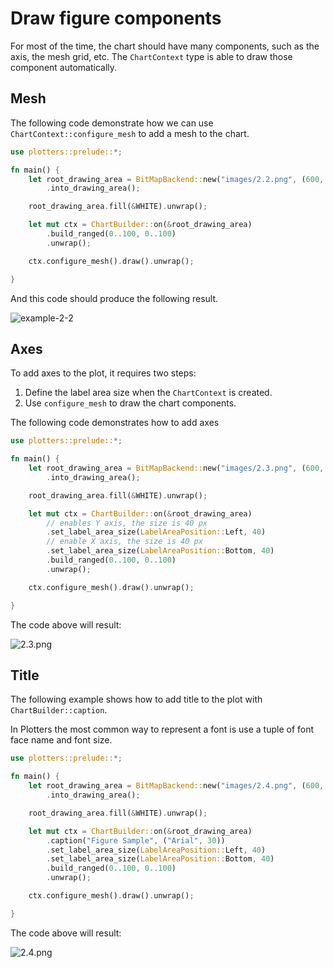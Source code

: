 # Draw figure components

For most of the time, the chart should have many components, such as the axis,
the mesh grid, etc. The `ChartContext` type is able to draw those component automatically.

## Mesh

The following code demonstrate how we can use `ChartContext::configure_mesh` to add a mesh
to the chart.

```rust
use plotters::prelude::*;

fn main() {
	let root_drawing_area = BitMapBackend::new("images/2.2.png", (600, 400))
		.into_drawing_area();

	root_drawing_area.fill(&WHITE).unwrap();

	let mut ctx = ChartBuilder::on(&root_drawing_area)
		.build_ranged(0..100, 0..100)
		.unwrap();

	ctx.configure_mesh().draw().unwrap();

}
```

And this code should produce the following result.

![example-2-2](../../images/2.2.png)

## Axes

To add axes to the plot, it requires two steps:

1. Define the label area size when the `ChartContext` is created.
2. Use `configure_mesh` to draw the chart components.

The following code demonstrates how to add axes

```rust
use plotters::prelude::*;

fn main() {
	let root_drawing_area = BitMapBackend::new("images/2.3.png", (600, 400))
		.into_drawing_area();

	root_drawing_area.fill(&WHITE).unwrap();

	let mut ctx = ChartBuilder::on(&root_drawing_area)
		// enables Y axis, the size is 40 px
		.set_label_area_size(LabelAreaPosition::Left, 40)
		// enable X axis, the size is 40 px
		.set_label_area_size(LabelAreaPosition::Bottom, 40)
		.build_ranged(0..100, 0..100)
		.unwrap();

	ctx.configure_mesh().draw().unwrap();

}
```

The code above will result:

![2.3.png](../../images/2.3.png)

## Title

The following example shows how to add title to the plot with `ChartBuilder::caption`.

In Plotters the most common way to represent a font is use a tuple of font face name and
font size.

```rust
use plotters::prelude::*;

fn main() {
	let root_drawing_area = BitMapBackend::new("images/2.4.png", (600, 400))
		.into_drawing_area();

	root_drawing_area.fill(&WHITE).unwrap();

	let mut ctx = ChartBuilder::on(&root_drawing_area)
		.caption("Figure Sample", ("Arial", 30))
		.set_label_area_size(LabelAreaPosition::Left, 40)
		.set_label_area_size(LabelAreaPosition::Bottom, 40)
		.build_ranged(0..100, 0..100)
		.unwrap();

	ctx.configure_mesh().draw().unwrap();

}
```

The code above will result:

![2.4.png](../../images/2.4.png)
